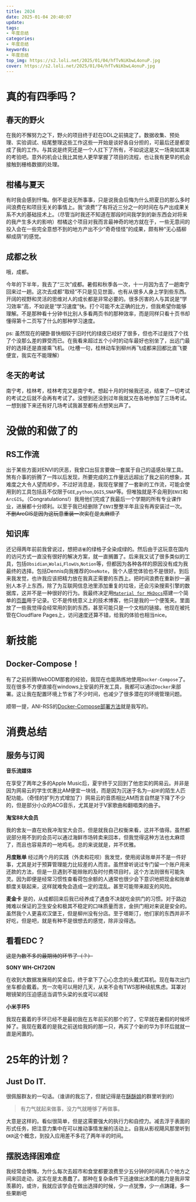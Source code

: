 ```yaml
---
title: 2024
date: 2025-01-04 20:40:07
update:
tags:
- 年度总结
categories:
- 年度总结
keywords:
- 年度总结
top_img: https://s2.loli.net/2025/01/04/hfTvNiKbwL4onuP.jpg
cover: https://s2.loli.net/2025/01/04/hfTvNiKbwL4onuP.jpg
---
```


# 真的有四季吗？

## 春天的野火

在我的不懈努力之下，野火的项目终于赶在DDL之前搞定了。数据收集、预处理、实验调试、结尾整理这些工作这些一开始是谈好各自分担的，可最后还是都变成了我的工作。与其说是终究还是一个人扛下了所有，不如说这是又一场突如其来的考验吧。意外的机会让我比其他人更早掌握了项目的流程，也让我有更早的机会接触到栅格数据的处理。

## 柑橘与夏天

有时我会感到忏悔。倒不是说无所事事，只是说我会后悔为什么把夏日的那么多时间浪费在和项目无关的事情上。我“浪费”了有将近三分之一的时间在与产出成果关系不大的基础技术上。（尽管当时我还不知道在那段时间我学到的新东西会对将来的我产生多大的影响）柑橘这个项目对我而言最神奇的地方就在于，一些无意间的投入会在一些完全意想不到的地方产出不少“奇奇怪怪”的成果，颇有种“无心插柳柳成荫”的感觉。

## 成都之秋

哦，成都。

今年的下半年，我去了“三次”成都。暑假和秋季各一次，十一月因为去了一趟南宁回来过一趟。这次去成都“取经”不只是见见世面，也有从很多人身上学到些东西。开阔的视野和灵活的思维对人的成长都是非常必要的。很多厉害的人与其说是“学习效率”高，不如说是“学习速度”快。打个可能不太正确的比方，但我希望你能够理解。不是那种看十分钟书比别人多看两页书的那种效率，而是同样只看十页书却懂得第十二页写了什么的那种学习速度。

ps: 虽然现在的硬卧普快相较于旧时代的绿皮已经好了很多，但也不过是找了个找了个没那么差的罪受而已。在我看来超过五个小时的动车最好也别坐了，出远门最好的选择还是直接乘飞机。（吐槽一句，桂林动车到柳州再飞成都来回都比直飞要便宜，我实在不能理解）

## 冬天的考试

南宁考，桂林考，桂林考完又是南宁考。想起十月的时候我还说，结束了一切考试的考试之后就不会再有考试了。没想到还没到过年我就又在各地参加了三场考试。一想到接下来还有好几场考试我甚至都有点想笑出声了。

# 没做的和做了的

## RS工作流

出于某些方面对ENVI的厌恶，我曾口出狂言要做一套属于自己的遥感处理工具。煞有介事的折腾了一阵以后发现，所要完成的工作量远远超出了我之前的想象，其难度之大令人望而却步。不过好消息是，我现在掌握了一套新的工作流，可能会使用到的工具包括且不仅限于`GEE`,`python`,`QGIS`,`SNAP`等。但唯独就是不会用到`ENVI`和`ArcGIS`。（Congratulations!）我用他们完成了我最后一个学期的所有专业课作业，进展都十分顺利。以至于我已经删除了`ENVI`整整半年且没有再安装过一次。~~不删ArcGIS是因为这玩意重装一次实在是太麻烦了~~

## 知识库

还记得两年前前我曾说过，想把`语雀`的绿格子全染成绿的。然后由于这玩意在国内的访问方式一直没有很好的解决方案，就一直搁置了。后来我又试了很多类似的工具，包括`Obsidian`,`Wolai`,`FlowUs`,`Notion`等，但都因为各种各样的原因没有成为我最终的选择。包括Dennis向我推荐的`OneNote`，我个人感觉体验也不是很好。到后来我发觉，也许我应该把精力放在我真正需要的东西上。把时间浪费在重新抄一遍别人本子上东西，除了为互联网信息池里添加重复的垃圾，还会污染搜索引擎的数据库，这并不是一种很好的行为。我最终决定用[`Material for MkDocs`](https://squidfunk.github.io/mkdocs-material/)搭建一个简单的[页面](https://space-docs.natsuu.top/)用于记录。它不是传统意义上的技术博客，他只是我的一个便笺夹。里面放了一些我觉得会经常用的到的东西，甚至可能只是一个文档的链接。他现在被托管在Cloudflare Pages上，访问速度还算不错，给我的体验也相当nice。

# 新技能

## Docker-Compose！

有了之前折腾WebODM那套的经验，我现在也能熟练地使用`Docker-Compose`了。现在很多不方便直接在windows上安装的开发工具，我都可以通过`Docker`来部署。这让我在配置环境上节省了不少时间，也减少了很多潜在的环境管理问题。

顺带一提，ANI-RSS的[Docker-Compose部署方法](https://docs.wushuo.top/deploy/docker.html#docker-compose)就是我写的。

# 消费总结

## 服务与订阅

**音乐流媒体** 

在享受了两年之多的Apple Music后，夏宇终于又回到了他忠实的网易云。并非是因为网易云的学生优惠比AM便宜一块钱，而是因为沉迷于名为`一起听`的陌生人匹配功能。（奇怪的扩列方式增加了）网易云的音质相比AM而言自然是下降了不少的，但是部分小众的ACG音乐，尤其是对于V家歌曲和翻唱类的曲子。

**淘宝88大会员** 

我的舍友一直在劝我冲淘宝大会员，但是就我自己权衡来看，这并不值得。虽然都说部分用不到的会员可以通过海鲜市场转卖来回本，但我觉得这种方法也太麻烦了，而且也容易弄的一地鸡毛。总的来说就是，并不优雅。

**月度账单** 经过两个月的实践（外卖和花呗）我发觉，使用阅读账单并不是一件好事，尤其是对于预算管理能力比较差的人而言。虽然曾听说过专门留一个账户用来还款的方法，但是一旦遇到不能赊账的及时付费项目时，这个方法则很有可能失灵。因为即便是经常习惯性查看荷包余额的人通常也很少会下意识地把现金和账单额度关联起来，这样就难免会造成一定的混乱。甚至可能带来超支的风险。

**麦金卡** 是的，从成都回来后我已经养成了遇食不决就吃金拱门的习惯。对于路边摊难以保证的卫生安全和极其不稳定的口味质量而言，金拱门相对来说是安全的。虽然我个人更喜欢汉堡王，但是柳州没有分店。至于塔斯汀，他们家的东西并非不好吃，但是吧，就是有种不是很想去的感觉，除非没得选。

## 看看EDC？

~~这是为数不多的最期待的环节了（？）~~

**SONY WH-CH720N** 

在收到大数据发展局的奖金后，终于拿下了心心念念的头戴式耳机。现在每次出门坐车都会戴着。充一次电可以用好几天，从来不会有TWS那种续航焦虑。耳罩对眼镜架的压迫感适当调节头梁的长度可以减轻

**小米手环5**

我现在戴着的手环已经不是最初我在五年前买的那个的了，它早就在暑假的时候坏掉了。我现在戴着的是我之前送给我妈的那一只，再买了个新的华为手环后就就一直是闲置的。

# 25年的计划？

## Just Do IT.

很佩服群友的一句话。（谁讲的我忘了，但就记得是在[酥酥姐](https://www.lofisu.chat/)的群里听到的）

> 有力气就起来做事，没力气就睡够了再做事。

大意是这样的。看似很简单，但是这需要强大的执行力和自控力。减去浮于表面的形式任务，把注意力集中在可以推动事情发展的活动上。自我从影视飓风那里听到`OKR`这个概念，到投入应用差不多花了两年半的时间。

## 摆脱选择困难症

我经常会懊悔，为什么每次去超市和食堂都要浪费至少五分钟的时间再几个地方之间来回走动，这实在是太愚蠢了。那种在复杂条件下迅速做出决策的能力是我非常羡慕的，或许，我就应该学会在做出选择的时候，少一点犹豫，少一点踌躇，多一些果断吧
